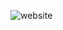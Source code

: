 ![website](https://user-images.githubusercontent.com/86959180/127678482-694ed74f-93fe-4600-93dd-9d3dfc512f4e.jpg)
